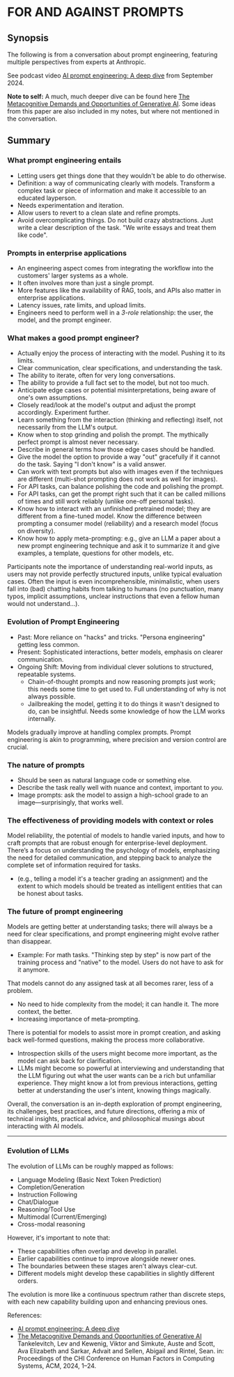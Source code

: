 # FOR AND AGAINST PROMPTS

## Synopsis

The following is from a conversation about prompt engineering, featuring multiple perspectives from experts at Anthropic.

See podcast video [AI prompt engineering: A deep dive](https://www.youtube.com/watch?v=T9aRN5JkmL8) from September 2024.

**Note to self:** A much, much deeper dive can be found here [The Metacognitive Demands and Opportunities of Generative AI](https://arxiv.org/abs/2312.10893). Some ideas from this paper are also included in my notes, but where not mentioned in the conversation.

## Summary

### What prompt engineering entails

- Letting users get things done that they wouldn't be able to do otherwise.
- Definition: a way of communicating clearly with models. Transform a complex task or piece of information and make it accessible to an educated layperson.
- Needs experimentation and iteration.
- Allow users to revert to a clean slate and refine prompts.
- Avoid overcomplicating things. Do not build crazy abstractions. Just write a clear description of the task. "We write essays and treat them like code".

### Prompts in enterprise applications

- An engineering aspect comes from integrating the workflow into the customers' larger systems as a whole.
- It often involves more than just a single prompt.
- More features like the availability of RAG, tools, and APIs also matter in enterprise applications.
- Latency issues, rate limits, and upload limits.
- Engineers need to perform well in a _3-role_ relationship: the user, the model, and the prompt engineer.

### What makes a good prompt engineer?

- Actually enjoy the process of interacting with the model. Pushing it to its limits.
- Clear communication, clear specifications, and understanding the task.
- The ability to iterate, often for very long conversations.
- The ability to provide a full fact set to the model, but not too much.
- Anticipate edge cases or potential misinterpretations, being aware of one's own assumptions.
- Closely read/look at the model's output and adjust the prompt accordingly. Experiment further.
- Learn something from the interaction (thinking and reflecting) itself, not necessarily from the LLM's output.
- Know when to stop grinding and polish the prompt. The mythically perfect prompt is almost never necessary.
- Describe in general terms how those edge cases should be handled.
- Give the model the option to provide a way "out" gracefully if it cannot do the task. Saying "I don't know" is a valid answer.
- Can work with text prompts but also with images even if the techniques are different (multi-shot prompting does not work as well for images).
- For API tasks, can balance polishing the code and polishing the prompt.
- For API tasks, can get the prompt right such that it can be called millions of times and still work reliably (unlike one-off personal tasks).
- Know how to interact with an unfinished pretrained model; they are different from a fine-tuned model. Know the difference between prompting a consumer model (reliability) and a research model (focus on diversity).
- Know how to apply meta-prompting: e.g., give an LLM a paper about a new prompt engineering technique and ask it to summarize it and give examples, a template, questions for other models, etc.

Participants note the importance of understanding real-world inputs, as users may not provide perfectly structured inputs, unlike typical evaluation cases. Often the input is even incomprehensible, minimalistic, when users fall into (bad) chatting habits from talking to humans (no punctuation, many typos, implicit assumptions, unclear instructions that even a fellow human would not understand...).

### Evolution of Prompt Engineering

- Past: More reliance on "hacks" and tricks. "Persona engineering" getting less common.
- Present: Sophisticated interactions, better models, emphasis on clearer communication.
- Ongoing Shift: Moving from individual clever solutions to structured, repeatable systems.
  - Chain-of-thought prompts and now reasoning prompts just work; this needs some time to get used to. Full understanding of why is not always possible.
  - Jailbreaking the model, getting it to do things it wasn't designed to do, can be insightful. Needs some knowledge of how the LLM works internally.

Models gradually improve at handling complex prompts. Prompt engineering is akin to programming, where precision and version control are crucial.

### The nature of prompts

- Should be seen as natural language code or something else.
- Describe the task really well with nuance and context, important to _you_.
- Image prompts: ask the model to assign a high-school grade to an image—surprisingly, that works well.

### The effectiveness of providing models with context or roles

Model reliability, the potential of models to handle varied inputs, and how to craft prompts that are robust enough for enterprise-level deployment. There’s a focus on understanding the psychology of models, emphasizing the need for detailed communication, and stepping back to analyze the complete set of information required for tasks.

- (e.g., telling a model it's a teacher grading an assignment) and the extent to which models should be treated as intelligent entities that can be honest about tasks.

### The future of prompt engineering

Models are getting better at understanding tasks; there will always be a need for clear specifications, and prompt engineering might evolve rather than disappear.

- Example: For math tasks. "Thinking step by step" is now part of the training process and "native" to the model. Users do not have to ask for it anymore.

That models cannot do any assigned task at all becomes rarer, less of a problem.

- No need to hide complexity from the model; it can handle it. The more context, the better.
- Increasing importance of meta-prompting.

There is potential for models to assist more in prompt creation, and asking back well-formed questions, making the process more collaborative.

- Introspection skills of the users might become more important, as the model can ask back for clarification.
- LLMs might become so powerful at interviewing and understanding that the LLM figuring out what the user wants can be a rich but unfamiliar experience. They might know a lot from previous interactions, getting better at understanding the user's intent, knowing things magically.

Overall, the conversation is an in-depth exploration of prompt engineering, its challenges, best practices, and future directions, offering a mix of technical insights, practical advice, and philosophical musings about interacting with AI models.

--------------------------------------------

### Evolution of LLMs

The evolution of LLMs can be roughly mapped as follows:

- Language Modeling (Basic Next Token Prediction)
- Completion/Generation
- Instruction Following
- Chat/Dialogue
- Reasoning/Tool Use
- Multimodal (Current/Emerging)
- Cross-modal reasoning

However, it's important to note that:

- These capabilities often overlap and develop in parallel.
- Earlier capabilities continue to improve alongside newer ones.
- The boundaries between these stages aren't always clear-cut.
- Different models might develop these capabilities in slightly different orders.

The evolution is more like a continuous spectrum rather than discrete steps, with each new capability building upon and enhancing previous ones.


References:

- [AI prompt engineering: A deep dive](https://www.youtube.com/watch?v=T9aRN5JkmL8)
- [The Metacognitive Demands and Opportunities of Generative AI](https://arxiv.org/abs/2312.10893) Tankelevitch, Lev and Kewenig, Viktor and Simkute, Auste and Scott, Ava Elizabeth and Sarkar, Advait and Sellen, Abigail and Rintel, Sean. in: Proceedings of the CHI Conference on Human Factors in Computing Systems, ACM, 2024, 1–24.
